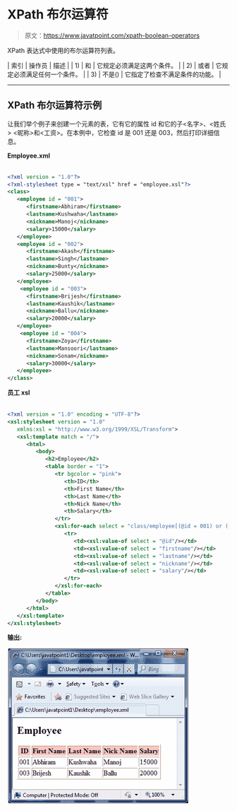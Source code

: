 # XPath 布尔运算符

> 原文：<https://www.javatpoint.com/xpath-boolean-operators>

XPath 表达式中使用的布尔运算符列表。

| 索引 | 操作员 | 描述 |
| 1) | 和 | 它规定必须满足这两个条件。 |
| 2) | 或者 | 它规定必须满足任何一个条件。 |
| 3) | 不是() | 它指定了检查不满足条件的功能。 |

* * *

## XPath 布尔运算符示例

让我们举个例子来创建一个<employee>元素的表，它有它的属性 id 和它的子<名字>、<姓氏> <昵称>和<工资>。在本例中，它检查 id 是 001 还是 003，然后打印详细信息。</employee>

**Employee.xml**

```xml

<?xml version = "1.0"?>
<?xml-stylesheet type = "text/xsl" href = "employee.xsl"?>
<class>
   <employee id = "001">
      <firstname>Abhiram</firstname>
      <lastname>Kushwaha</lastname>
      <nickname>Manoj</nickname>
      <salary>15000</salary>
   </employee>
   <employee id = "002">
      <firstname>Akash</firstname>
      <lastname>Singh</lastname>
      <nickname>Bunty</nickname>
      <salary>25000</salary>
   </employee>
    <employee id = "003">
      <firstname>Brijesh</firstname>
      <lastname>Kaushik</lastname>
      <nickname>Ballu</nickname>
      <salary>20000</salary>
   </employee>
    <employee id = "004">
      <firstname>Zoya</firstname>
      <lastname>Mansoori</lastname>
      <nickname>Sonam</nickname>
      <salary>30000</salary>
   </employee>
</class>

```

**员工 xsl**

```xml

<?xml version = "1.0" encoding = "UTF-8"?>
<xsl:stylesheet version = "1.0"
   xmlns:xsl = "http://www.w3.org/1999/XSL/Transform">  
   <xsl:template match = "/">
      <html>
         <body>
            <h2>Employee</h2>				
            <table border = "1">
               <tr bgcolor = "pink">
                  <th>ID</th>
                  <th>First Name</th>
                  <th>Last Name</th>
                  <th>Nick Name</th>
                  <th>Salary</th>
               </tr>					
               <xsl:for-each select = "class/employee[(@id = 001) or ((@id  =  003))]">					
                  <tr>
                     <td><xsl:value-of select = "@id"/></td>
                     <td><xsl:value-of select = "firstname"/></td>
                     <td><xsl:value-of select = "lastname"/></td>
                     <td><xsl:value-of select = "nickname"/></td>
                     <td><xsl:value-of select = "salary"/></td>
                  </tr>
               </xsl:for-each>
            </table>
         </body>
      </html>
   </xsl:template>
</xsl:stylesheet>

```

**输出:**

![XPATH Boolean operators 1](img/7c019f329bbca3f44b02d1065249e35a.png)